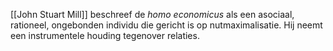 [[John Stuart Mill]] beschreef de *homo economicus* als een asociaal, rationeel, ongebonden individu die gericht is op nutmaximalisatie. Hij neemt een instrumentele houding tegenover relaties.